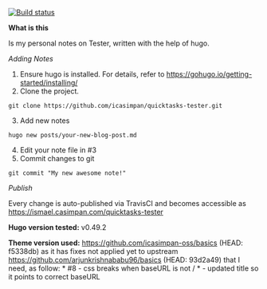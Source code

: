[![Build status](https://travis-ci.com/icasimpan/quicktasks-tester.svg)](https://travis-ci.com/icasimpan/quicktasks-tester)

**What is this**

Is my personal notes on Tester, written with the help of hugo.

*Adding Notes*
1. Ensure hugo is installed. For details, refer to https://gohugo.io/getting-started/installing/
2. Clone the project.
```
git clone https://github.com/icasimpan/quicktasks-tester.git
```
3. Add new notes
```
hugo new posts/your-new-blog-post.md
```
4. Edit your note file in #3
5. Commit changes to git
```
git commit "My new awesome note!"
```


*Publish*

Every change is auto-published via TravisCI and becomes accessible as https://ismael.casimpan.com/quicktasks-tester


**Hugo version tested:** v0.49.2

**Theme version used:** https://github.com/icasimpan-oss/basics (HEAD: f5338db) as it has fixes not applied yet to upstream https://github.com/arjunkrishnababu96/basics (HEAD: 93d2a49) that I need, as follow:
                    * #8 - css breaks when baseURL is not /
                    *    - updated title so it points to correct baseURL
<!--stackedit_data:
eyJoaXN0b3J5IjpbNzkyMjY5NTEwXX0=
-->